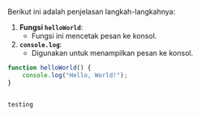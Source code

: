 Berikut ini adalah penjelasan langkah-langkahnya:

1. **Fungsi `helloWorld`**:
    - Fungsi ini mencetak pesan ke konsol.
2. **`console.log`**:
    - Digunakan untuk menampilkan pesan ke konsol.

```javascript
function helloWorld() {
    console.log("Hello, World!");
}


testing
